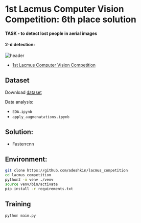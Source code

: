 # 1st Lacmus Computer Vision Competition: 6th place solution

#### TASK - to detect lost people in aerial images
#### 2-d detection:
![header](images/example.png)

- [1st Lacmus Computer Vision Competition](https://ods.ai/competitions/lacmus-cvc-soc2021)


## Dataset

Download
[dataset](https://ods.ai/competitions/lacmus-cvc-soc2021/data)

Data analysis:
- `EDA.ipynb`
- `apply_augmenatations.ipynb`

## Solution:

* Fasterrcnn

## Environment:
```bash
git clone https://github.com/adeshkin/lacmus_competition
cd lacmus_competition
python3 -m venv ./venv
source venv/bin/activate
pip install -r requirements.txt
```


## Training

```bash
python main.py 
```
